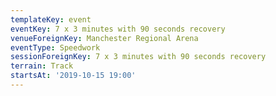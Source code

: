 ```yaml
---
templateKey: event
eventKey: 7 x 3 minutes with 90 seconds recovery
venueForeignKey: Manchester Regional Arena
eventType: Speedwork
sessionForeignKey: 7 x 3 minutes with 90 seconds recovery
terrain: Track
startsAt: '2019-10-15 19:00'
---
```

